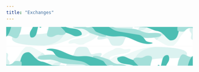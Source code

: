 ```yaml
---
title: "Exchanges"
---
```


<!-- swirl -->
<column class="ecosystem__green-swirl__top" mode="full">
  <block>
    <img class="get-scrt__align-img" src="../../src/assets/swirl-green-top.svg" alt="Green swirl top graphic" loading="lazy"/>
  </block>
</column>

<!-- Explore -->
<column class="spacer-s ">
  <block>
    <card-grid-exchanges header="Exchanges" title="Exchanges" collection="exchanges" :isPaginated="false" />
  </block>
</column>

<column class="spacer-s"  number-s="1">
  <block>
    <ecosystem-experiencing-issues />
  </block>
</column >

<column class="spacer-s"  number-s="1">
  <block>
    <general-ctas id="get-started-with-secret"/>
  </block>
</column >

<!-- swirl -->
<column class="ecosystem__green-swirl__bottom" mode="full">
  <block>
    <img class="get-scrt__align-img" src="../../src/assets/swirl-green-bottom.svg" alt="Green swirl bottom graphic" loading="lazy"/>
  </block>
</column>
